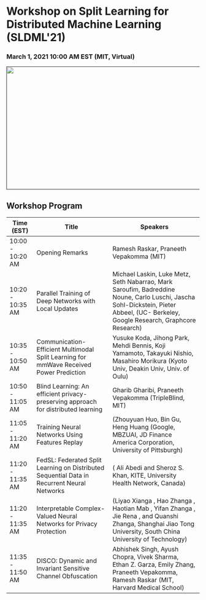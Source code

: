 # Workshop on Split Learning for Distributed Machine Learning (SLDML'21) 
### March 1, 2021 10:00 AM EST (MIT, Virtual)
<p align="center"><a href=""><img src="https://splitlearning.github.io/diab1.png" height="320" width="600"></a></p>
 
## Workshop Program 

| Time (EST)            |    Title         |    Speakers         |
| ----------------    | -------------    | -------------       |
| 10:00 - 10:20 AM    | Opening Remarks  | Ramesh Raskar, Praneeth Vepakomma (MIT)  |
| 10:20 - 10:35 AM    | Parallel Training of Deep Networks with Local Updates    | Michael Laskin, Luke Metz, Seth Nabarrao, Mark Saroufim, Badreddine Noune, Carlo Luschi, Jascha Sohl-Dickstein, Pieter Abbeel, (UC- Berkeley, Google Research, Graphcore Research)
| 10:35 - 10:50 AM    | Communication-Efficient Multimodal Split Learning for mmWave Received Power Prediction | Yusuke Koda, Jihong Park, Mehdi Bennis, Koji Yamamoto, Takayuki Nishio, Masahiro Morikura (Kyoto Univ, Deakin Univ, Univ. of Oulu) 
|10:50 - 11:05 AM    | Blind Learning: An efficient privacy-preserving approach for distributed learning| Gharib Gharibi, Praneeth Vepakomma (TripleBlind, MIT) 
|11:05 - 11:20 AM    | Training Neural Networks Using Features Replay| (Zhouyuan Huo, Bin Gu, Heng Huang (Google, MBZUAI, JD Finance America Corporation, University of Pittsburgh)  
|11:20 - 11:35 AM    | FedSL: Federated Split Learning on Distributed Sequential Data in Recurrent Neural Networks | ( Ali Abedi and Sheroz S. Khan, KITE, University Health Network, Canada) 
|11:20 - 11:35 AM    | Interpretable Complex-Valued Neural Networks for Privacy Protection | (Liyao Xianga , Hao Zhanga , Haotian Mab , Yifan Zhanga , Jie Rena , and Quanshi Zhanga, Shanghai Jiao Tong University, South China University of Technology) 
|11:35 - 11:50 AM    |DISCO: Dynamic and Invariant Sensitive Channel Obfuscation| Abhishek Singh, Ayush Chopra, Vivek Sharma, Ethan Z. Garza, Emily Zhang, Praneeth Vepakomma, Ramesh Raskar (MIT, Harvard Medical School) | 
